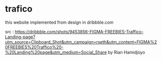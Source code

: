 # trafico
this website implemented from design in dribbble.com


src : https://dribbble.com/shots/9453856-FIGMA-FREEBIES-Traffico-Landing-page?utm_source=Clipboard_Shot&utm_campaign=rseth&utm_content=FIGMA%20FREEBIES%20Traffico%20-%20Landing%20page&utm_medium=Social_Share
by Rian Hamidjoyo
